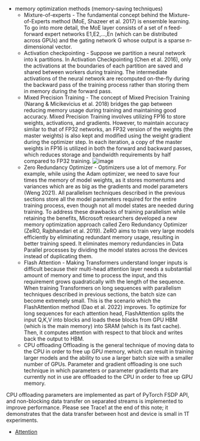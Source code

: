  - memory optimization methods (memory-saving techniques)
      - Mixture-of-experts - The fundamental concept behind the Mixture-of-Experts method (MoE, Shazeer et al. 2017) is ensemble learning. To go into more detail, the MoE layer consists of a set of n  feed-forward expert networks E1,E2,…,En  (which can be distributed across GPUs) and the gating network G  whose output is a sparse n-dimensional vector.
      - Activation checkpointing - Suppose we partition a neural network into k partitions. In Activation Checkpointing (Chen et al. 2016), only the activations at the boundaries of each partition are saved and shared between workers during training. The intermediate activations of the neural network are recomputed on-the-fly during the backward pass of the training process rather than storing them in memory during the forward pass.
      - Mixed Precision Training - The concept of Mixed Precision Training (Narang & Micikevicius et al. 2018) bridges the gap between reducing memory usage during training and maintaining good accuracy.
Mixed Precision Training involves utilizing FP16 to store weights, activations, and gradients. However, to maintain accuracy similar to that of FP32 networks, an FP32 version of the weights (the master weights) is also kept and modified using the weight gradient during the optimizer step. In each iteration, a copy of the master weights in FP16 is utilized in both the forward and backward passes, which reduces storage and bandwidth requirements by half compared to FP32 training.
     ![image](https://github.com/harirajeev/learn_LLMS/assets/13446418/ff18abe9-9ecd-4b57-afdb-7689a8b54aa4)
      - Zero Redundancy Optimizer - Optimizers use a lot of memory. For example, while using the Adam optimizer, we need to save four times the memory of model weights, as it stores momentums and variances which are as big as the gradients and model parameters (Weng 2021). All parallelism techniques described in the previous sections store all the model parameters required for the entire training process, even though not all model states are needed during training. To address these drawbacks of training parallelism while retaining the benefits, Microsoft researchers developed a new memory optimization approach called Zero Redundancy Optimizer (ZeRO, Rajbhandari et al. 2019).
ZeRO aims to train very large models efficiently by eliminating redundant memory usage, resulting in better training speed. It eliminates memory redundancies in Data Parallel processes by dividing the model states across the devices instead of duplicating them.
      - Flash Attention -    Making Transformers understand longer inputs is difficult because their multi-head attention layer needs a substantial amount of memory and time to process the input, and this requirement grows quadratically with the length of the sequence. When training Transformers on long sequences with parallelism techniques described in previous sections, the batch size can become extremely small. This is the scenario which the FlashAttention method (Dao et al. 2022) improves. To optimize for long sequences for each attention head, FlashAttention splits the input Q,K,V  into blocks and loads these blocks from GPU HBM (which is the main memory) into SRAM (which is its fast cache). Then, it computes attention with respect to that block and writes back the output to HBM.
      - CPU offloading 
Offloading is the general technique of moving data to the CPU in order to free up GPU memory, which can result in training larger models and the ability to use a larger batch size with a smaller number of GPUs. Parameter and gradient offloading is one such technique in which parameters or parameter gradients that are currently not in use are offloaded to the CPU in order to free up GPU memory.

CPU offloading parameters are implemented as part of PyTorch FSDP API, and non-blocking data transfer on separated streams is implemented to improve performance. Please see Trace1 at the end of this note; it demonstrates that the data transfer between host and device is small in 1T experiments.

- [Attention](https://github.com/harirajeev/learn_LLMS/blob/main/Attention.md)
